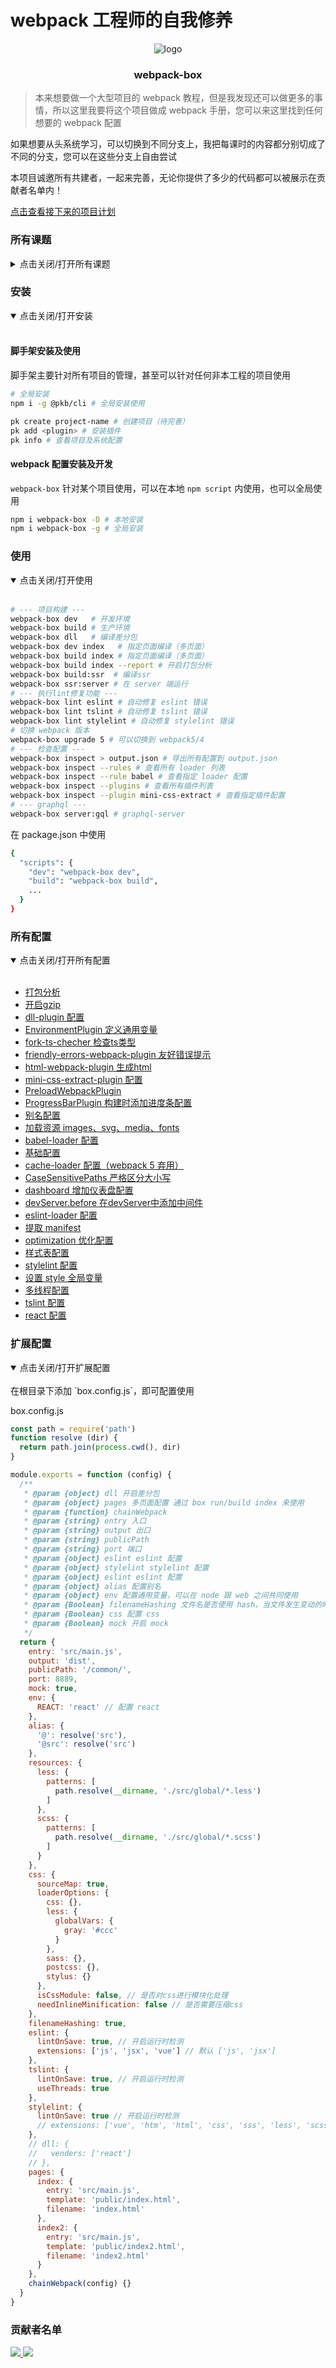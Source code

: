 # webpack 工程师的自我修养

<div align="center">

![logo](public/asset/logo-mini2.png)

### <strong>webpack-box</strong>

</div>

> 本来想要做一个大型项目的 webpack 教程，但是我发现还可以做更多的事情，所以这里我要将这个项目做成 webpack 手册，您可以来这里找到任何想要的 webpack 配置

如果想要从头系统学习，可以切换到不同分支上，我把每课时的内容都分别切成了不同的分支，您可以在这些分支上自由尝试

本项目诚邀所有共建者，一起来完善，无论你提供了多少的代码都可以被展示在贡献者名单内！

[点击查看接下来的项目计划](https://github.com/luoxue-victor/webpack-box/projects/1)


### 所有课题

<details >
  <summary>点击关闭/打开所有课题</summary> 
  <br/>


- [课题 01：初探 webpack](./docs/课时-01.md)
- [课题 02：搭建可插拔的开发环境跟生产环境](./docs/课时-02.md)
- [课题 03：基础配置（loder，ts、babel、css、less、sass、postcss）等](./docs/课时-03.md)
- [课题 04：webpack 性能优化 1](./docs/课时-04.md)
- [课题 05: 手写一个 loader，实现可选链](./docs/课时-05.md)
- [课题 06：webpack 编译优化](./docs/课时-06.md)
- [课题 07：多页面配置](./docs/课时-07.md)
- [课题 08：手写一个 webpack plugin](./docs/课时-08.md)
- [课题 09：webpack 构建 ssr](./docs/课时-09.md)
- [课题 10：添加 eslint 并开启自动修复](./docs/课时-10.md)
- [课题 11：添加 stylelint](./docs/课时-11.md)
- [课题 12：添加 tslint](./docs/课时-12.md)
- [课题 13：配置别名](./docs/课时-13.md)
- [课时 14：升级 webpack5](./docs/课时-14.md)
- [课时 15：定义通用变量](./docs/课时-15.md)
- [课时 16：严格区分路径大小写](./docs/课时-16.md)
- [课时 17：加载资源 images、svg、media、fonts](./docs/课时-17.md)
- [课时 18：设置全局样式](./docs/课时-18.md)
- [课时 19：添加 webpack 配置检查命令](./docs/课时-19.md)
- [课时 20：添加 prefetch + preload](./docs/课时-20.md)
- [课时 21：增加 GraphQL Server](./docs/课时-21.md)
- [课时 22：开启 mock](./docs/课时-22.md)
- [课时 23：编写插件](./docs/课时-23.md)
- [课时 24：配置 react](./docs/课时-24.md)
- [课时 25：开发指南](./docs/课时-25.md)

</details> 

### 安装

<details open=“open”>
 <summary>点击关闭/打开安装</summary><br/>

#### 脚手架安装及使用

脚手架主要针对所有项目的管理，甚至可以针对任何非本工程的项目使用

```bash
# 全局安装
npm i -g @pkb/cli # 全局安装使用

pk create project-name # 创建项目（待完善）
pk add <plugin> # 安装插件
pk info # 查看项目及系统配置
```

#### webpack 配置安装及开发

`webpack-box` 针对某个项目使用，可以在本地 `npm script` 内使用，也可以全局使用

```bash
npm i webpack-box -D # 本地安装
npm i webpack-box -g # 全局安装
```

</details>

### 使用

<details open=“open”>
 <summary>点击关闭/打开使用</summary><br/>

```bash
# --- 项目构建 ---
webpack-box dev   # 开发环境
webpack-box build # 生产环境
webpack-box dll   # 编译差分包
webpack-box dev index   # 指定页面编译（多页面）
webpack-box build index # 指定页面编译（多页面）
webpack-box build index --report # 开启打包分析
webpack-box build:ssr  # 编译ssr
webpack-box ssr:server # 在 server 端运行
# --- 执行lint修复功能 ---
webpack-box lint eslint # 自动修复 eslint 错误
webpack-box lint tslint # 自动修复 tslint 错误
webpack-box lint stylelint # 自动修复 stylelint 错误
# 切换 webpack 版本
webpack-box upgrade 5 # 可以切换到 webpack5/4
# --- 检查配置 ---
webpack-box inspect > output.json # 导出所有配置到 output.json
webpack-box inspect --rules # 查看所有 loader 列表
webpack-box inspect --rule babel # 查看指定 loader 配置
webpack-box inspect --plugins # 查看所有插件列表
webpack-box inspect --plugin mini-css-extract # 查看指定插件配置
# --- graphql ---
webpack-box server:gql # graphql-server
```

在 package.json 中使用

```bash
{
  "scripts": {
    "dev": "webpack-box dev",
    "build": "webpack-box build",
    ...
  }
}
```

</details>


### 所有配置

<details open=“open”>
  <summary>点击关闭/打开所有配置</summary> 
  <br/>


- [打包分析](./packages/webpack-box/config/BundleAnalyzerPlugin.js)
- [开启gzip](./packages/webpack-box/config/CompressionWebpackPlugin.js)
- [dll-plugin 配置](./packages/webpack-box/config/DllPlugin.js)
- [EnvironmentPlugin 定义通用变量](./packages/webpack-box/config/EnvironmentPlugin.js)
- [fork-ts-checher 检查ts类型](./packages/webpack-box/config/ForkTsChecker.js)
- [friendly-errors-webpack-plugin 友好错误提示](./packages/webpack-box/config/FriendlyErrorsWebpackPlugin.js)
- [html-webpack-plugin 生成html](./packages/webpack-box/config/HtmlWebpackPlugin.js)
- [mini-css-extract-plugin 配置](./packages/webpack-box/config/MiniCssExtractPlugin.js)
- [PreloadWebpackPlugin](./packages/webpack-box/config/PreloadWebpackPlugin.js)
- [ProgressBarPlugin 构建时添加进度条配置](./packages/webpack-box/config/ProgressBarPlugin.js)
- [别名配置](./packages/webpack-box/config/alias.js)
- [加载资源 images、svg、media、fonts](./packages/webpack-box/config/assets.js)
- [babel-loader 配置](./packages/webpack-box/config/babelLoader.js)
- [基础配置](./packages/webpack-box/config/base.js)
- [cache-loader 配置（webpack 5 弃用）](./packages/webpack-box/config/cacheLoader.js)
- [CaseSensitivePaths 严格区分大小写](./packages/webpack-box/config/caseSensitivePaths.js)
- [dashboard 增加仪表盘配置](./packages/webpack-box/config/dashboard.js)
- [devServer.before 在devServer中添加中间件](./packages/webpack-box/config/devServerBefore.js)
- [eslint-loader 配置](./packages/webpack-box/config/eslintLoader.js)
- [提取 manifest](./packages/webpack-box/config/manifest.js)
- [optimization 优化配置](./packages/webpack-box/config/optimization.js)
- [样式表配置](./packages/webpack-box/config/style.js)
- [stylelint 配置](./packages/webpack-box/config/styleLintPlugin.js)
- [设置 style 全局变量](./packages/webpack-box/config/styleResourcesLoader.js)
- [多线程配置](./packages/webpack-box/config/threadLoader.js)
- [tslint 配置](./packages/webpack-box/config/tslintPlugin.js)
- [react 配置](./packages/react/webpack-chain.config.js)

</details> 



### 扩展配置

<details open=“open”>
  <br/>
  <summary>点击关闭/打开扩展配置</summary>
在根目录下添加 `box.config.js`，即可配置使用

box.config.js
  
```js
const path = require('path')
function resolve (dir) {
  return path.join(process.cwd(), dir)
}

module.exports = function (config) {
  /**
   * @param {object} dll 开启差分包
   * @param {object} pages 多页面配置 通过 box run/build index 来使用
   * @param {function} chainWebpack
   * @param {string} entry 入口
   * @param {string} output 出口
   * @param {string} publicPath
   * @param {string} port 端口
   * @param {object} eslint eslint 配置
   * @param {object} stylelint stylelint 配置
   * @param {object} eslint eslint 配置
   * @param {object} alias 配置别名
   * @param {object} env 配置通用变量，可以在 node 跟 web 之间共同使用
   * @param {Boolean} filenameHashing 文件名是否使用 hash，当文件发生变动的时候 filename 才会改变
   * @param {Boolean} css 配置 css
   * @param {Boolean} mock 开启 mock
   */
  return {
    entry: 'src/main.js',
    output: 'dist',
    publicPath: '/common/',
    port: 8889,
    mock: true,
    env: {
      REACT: 'react' // 配置 react
    },
    alias: {
      '@': resolve('src'),
      '@src': resolve('src')
    },
    resources: {
      less: {
        patterns: [
          path.resolve(__dirname, './src/global/*.less')
        ]
      },
      scss: {
        patterns: [
          path.resolve(__dirname, './src/global/*.scss')
        ]
      }
    },
    css: {
      sourceMap: true,
      loaderOptions: {
        css: {},
        less: {
          globalVars: {
            gray: '#ccc'
          }
        },
        sass: {},
        postcss: {},
        stylus: {}
      },
      isCssModule: false, // 是否对css进行模块化处理
      needInlineMinification: false // 是否需要压缩css
    },
    filenameHashing: true,
    eslint: {
      lintOnSave: true, // 开启运行时检测
      extensions: ['js', 'jsx', 'vue'] // 默认 ['js', 'jsx']
    },
    tslint: {
      lintOnSave: true, // 开启运行时检测
      useThreads: true
    },
    stylelint: {
      lintOnSave: true // 开启运行时检测
      // extensions: ['vue', 'htm', 'html', 'css', 'sss', 'less', 'scss']
    },
    // dll: {
    //   venders: ['react']
    // },
    pages: {
      index: {
        entry: 'src/main.js',
        template: 'public/index.html',
        filename: 'index.html'
      },
      index2: {
        entry: 'src/main.js',
        template: 'public/index2.html',
        filename: 'index2.html'
      }
    },
    chainWebpack(config) {}
  }
}

```

</details>  


### 贡献者名单

<a href="https://github.com/luoxue-victor/">

![](https://avatars0.githubusercontent.com/u/25242102?s=40&v=4)
</a><a href="https://github.com/liuys1107">
![](https://avatars2.githubusercontent.com/u/25242149?s=40&v=4)
</a>
